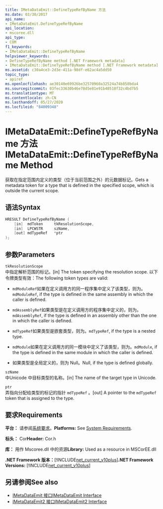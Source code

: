 ```yaml
---
title: IMetaDataEmit::DefineTypeRefByName 方法
ms.date: 03/30/2017
api_name:
- IMetaDataEmit.DefineTypeRefByName
api_location:
- mscoree.dll
api_type:
- COM
f1_keywords:
- IMetaDataEmit::DefineTypeRefByName
helpviewer_keywords:
- DefineTypeRefByName method [.NET Framework metadata]
- IMetaDataEmit::DefineTypeRefByName method [.NET Framework metadata]
ms.assetid: c30a4ce3-2d3e-411a-98df-e62ac4a5dd50
topic_type:
- apiref
ms.openlocfilehash: ae30140e69926be32570960a32524a74b850bda4
ms.sourcegitcommit: 03fec33630b46e78d5e81e91b40518f32c4bd7b5
ms.translationtype: MT
ms.contentlocale: zh-CN
ms.lasthandoff: 05/27/2020
ms.locfileid: "84009348"
---
```

# <a name="imetadataemitdefinetyperefbyname-method"></a><span data-ttu-id="39da4-102">IMetaDataEmit::DefineTypeRefByName 方法</span><span class="sxs-lookup"><span data-stu-id="39da4-102">IMetaDataEmit::DefineTypeRefByName Method</span></span>
<span data-ttu-id="39da4-103">获取在指定范围内定义的类型（位于当前范围之外）的元数据标记。</span><span class="sxs-lookup"><span data-stu-id="39da4-103">Gets a metadata token for a type that is defined in the specified scope, which is outside the current scope.</span></span>  
  
## <a name="syntax"></a><span data-ttu-id="39da4-104">语法</span><span class="sxs-lookup"><span data-stu-id="39da4-104">Syntax</span></span>  
  
```cpp  
HRESULT DefineTypeRefByName (
    [in]  mdToken     tkResolutionScope,
    [in]  LPCWSTR     szName,
    [out] mdTypeRef   *ptr
);  
```  
  
## <a name="parameters"></a><span data-ttu-id="39da4-105">参数</span><span class="sxs-lookup"><span data-stu-id="39da4-105">Parameters</span></span>  
 `tkResolutionScope`  
 <span data-ttu-id="39da4-106">中指定解析范围的标记。</span><span class="sxs-lookup"><span data-stu-id="39da4-106">[in] The token specifying the resolution scope.</span></span> <span data-ttu-id="39da4-107">以下令牌类型有效：</span><span class="sxs-lookup"><span data-stu-id="39da4-107">The following token types are valid:</span></span>  
  
- <span data-ttu-id="39da4-108">`mdModuleRef`如果在定义调用方的同一程序集中定义了该类型，则为。</span><span class="sxs-lookup"><span data-stu-id="39da4-108">`mdModuleRef`, if the type is defined in the same assembly in which the caller is defined.</span></span>  
  
- <span data-ttu-id="39da4-109">`mdAssemblyRef`如果类型是在定义调用方的程序集中定义的，则为。</span><span class="sxs-lookup"><span data-stu-id="39da4-109">`mdAssemblyRef`, if the type is defined in an assembly other than the one in which the caller is defined.</span></span>  
  
- <span data-ttu-id="39da4-110">`mdTypeRef`如果类型是嵌套类型，则为。</span><span class="sxs-lookup"><span data-stu-id="39da4-110">`mdTypeRef`, if the type is a nested type.</span></span>  
  
- <span data-ttu-id="39da4-111">`mdModule`如果在定义调用方的同一模块中定义了该类型，则为。</span><span class="sxs-lookup"><span data-stu-id="39da4-111">`mdModule`, if the type is defined in the same module in which the caller is defined.</span></span>  
  
- <span data-ttu-id="39da4-112">如果类型是全局定义的，则为 Null。</span><span class="sxs-lookup"><span data-stu-id="39da4-112">Null, if the type is defined globally.</span></span>  
  
 `szName`  
 <span data-ttu-id="39da4-113">中Unicode 中目标类型的名称。</span><span class="sxs-lookup"><span data-stu-id="39da4-113">[in] The name of the target type in Unicode.</span></span>  
  
 `ptr`  
 <span data-ttu-id="39da4-114">弄指向分配给类型的标记的指针 `mdTypeRef` 。</span><span class="sxs-lookup"><span data-stu-id="39da4-114">[out] A pointer to the `mdTypeRef` token that is assigned to the type.</span></span>  
  
## <a name="requirements"></a><span data-ttu-id="39da4-115">要求</span><span class="sxs-lookup"><span data-stu-id="39da4-115">Requirements</span></span>  
 <span data-ttu-id="39da4-116">**平台：** 请参阅[系统要求](../../get-started/system-requirements.md)。</span><span class="sxs-lookup"><span data-stu-id="39da4-116">**Platforms:** See [System Requirements](../../get-started/system-requirements.md).</span></span>  
  
 <span data-ttu-id="39da4-117">**标头：** Cor</span><span class="sxs-lookup"><span data-stu-id="39da4-117">**Header:** Cor.h</span></span>  
  
 <span data-ttu-id="39da4-118">**库：** 用作 Mscoree.dll 中的资源</span><span class="sxs-lookup"><span data-stu-id="39da4-118">**Library:** Used as a resource in MSCorEE.dll</span></span>  
  
 <span data-ttu-id="39da4-119">**.NET Framework 版本：**[!INCLUDE[net_current_v10plus](../../../../includes/net-current-v10plus-md.md)]</span><span class="sxs-lookup"><span data-stu-id="39da4-119">**.NET Framework Versions:** [!INCLUDE[net_current_v10plus](../../../../includes/net-current-v10plus-md.md)]</span></span>  
  
## <a name="see-also"></a><span data-ttu-id="39da4-120">另请参阅</span><span class="sxs-lookup"><span data-stu-id="39da4-120">See also</span></span>

- [<span data-ttu-id="39da4-121">IMetaDataEmit 接口</span><span class="sxs-lookup"><span data-stu-id="39da4-121">IMetaDataEmit Interface</span></span>](imetadataemit-interface.md)
- [<span data-ttu-id="39da4-122">IMetaDataEmit2 接口</span><span class="sxs-lookup"><span data-stu-id="39da4-122">IMetaDataEmit2 Interface</span></span>](imetadataemit2-interface.md)
